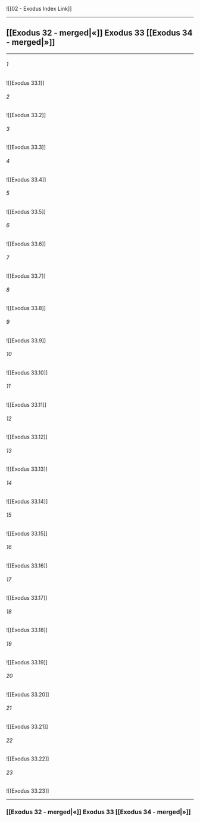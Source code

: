 ![[02 - Exodus Index Link]]

---
##  [[Exodus 32 - merged|«]] Exodus 33 [[Exodus 34 - merged|»]]

---

###### 1
![[Exodus 33.1]] 

###### 2
![[Exodus 33.2]] 

###### 3
![[Exodus 33.3]] 

###### 4
![[Exodus 33.4]]

###### 5 
![[Exodus 33.5]] 

###### 6
![[Exodus 33.6]] 

###### 7
![[Exodus 33.7]] 

###### 8
![[Exodus 33.8]] 

###### 9
![[Exodus 33.9]] 

###### 10
![[Exodus 33.10]] 

###### 11
![[Exodus 33.11]] 

###### 12
![[Exodus 33.12]]

###### 13
![[Exodus 33.13]] 

###### 14
![[Exodus 33.14]] 

###### 15
![[Exodus 33.15]]

###### 16
![[Exodus 33.16]] 

###### 17
![[Exodus 33.17]]

###### 18
![[Exodus 33.18]] 

###### 19
![[Exodus 33.19]] 

###### 20
![[Exodus 33.20]]

###### 21
![[Exodus 33.21]] 

###### 22
![[Exodus 33.22]] 

###### 23
![[Exodus 33.23]]


---
###  [[Exodus 32 - merged|«]] Exodus 33 [[Exodus 34 - merged|»]]
